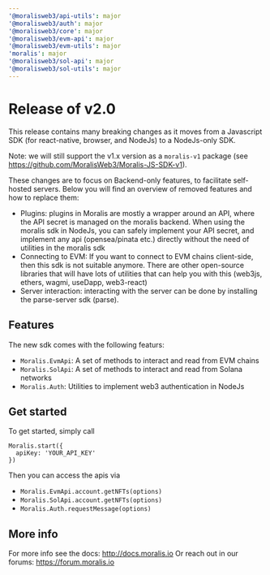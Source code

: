 ```yaml
---
'@moralisweb3/api-utils': major
'@moralisweb3/auth': major
'@moralisweb3/core': major
'@moralisweb3/evm-api': major
'@moralisweb3/evm-utils': major
'moralis': major
'@moralisweb3/sol-api': major
'@moralisweb3/sol-utils': major
---
```


# Release of v2.0

This release contains many breaking changes as it moves from a Javascript SDK (for react-native, browser, and NodeJs) to a NodeJs-only SDK.

Note: we will still support the v1.x version as a `moralis-v1` package (see https://github.com/MoralisWeb3/Moralis-JS-SDK-v1).

These changes are to focus on Backend-only features, to facilitate self-hosted servers. Below you will find an overview of removed features and how to replace them:

- Plugins: plugins in Moralis are mostly a wrapper around an API, where the API secret is managed on the moralis backend. When using the moralis sdk in NodeJs, you can safely implement your API secret, and implement any api (opensea/pinata etc.) directly without the need of utilities in the moralis sdk
- Connecting to EVM: If you want to connect to EVM chains client-side, then this sdk is not suitable anymore. There are other open-source libraries that will have lots of utilities that can help you with this (web3js, ethers, wagmi, useDapp, web3-react)
- Server interaction: interacting with the server can be done by installing the parse-server sdk (parse).

## Features

The new sdk comes with the following featurs:

- `Moralis.EvmApi`: A set of methods to interact and read from EVM chains
- `Moralis.SolApi`: A set of methods to interact and read from Solana networks
- `Moralis.Auth`: Utilities to implement web3 authentication in NodeJs

## Get started

To get started, simply call

```
Moralis.start({
  apiKey: 'YOUR_API_KEY'
})
```

Then you can access the apis via

- `Moralis.EvmApi.account.getNFTs(options)`
- `Moralis.SolApi.account.getNFTs(options)`
- `Moralis.Auth.requestMessage(options)`

## More info

For more info see the docs: http://docs.moralis.io
Or reach out in our forums: https://forum.moralis.io

